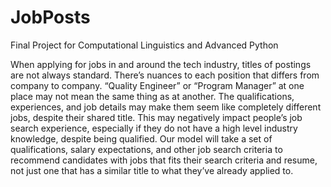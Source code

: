 # JobPosts
Final Project for Computational Linguistics and Advanced Python


When applying for jobs in and around the tech industry, titles of postings are not always standard. There’s nuances to each position that differs from company to company. “Quality Engineer” or “Program Manager” at one place may not mean the same thing as at another. The qualifications, experiences, and job details may make them seem like completely different jobs, despite their shared title. This may negatively impact people’s job search experience, especially if they do not have a high level industry knowledge, despite being qualified. Our model will take a set of qualifications, salary expectations, and other job search criteria to recommend candidates with jobs that fits their search criteria and resume, not just one that has a similar title to what they’ve already applied to.



